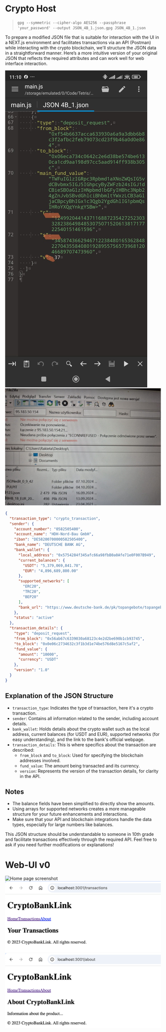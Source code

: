 # Crypto Host

> `gpg --symmetric --cipher-algo AES256 --passphrase 'your_password' --output JSON_4B_1.json.gpg JSON_4B_1.json`

To prepare a modified JSON file that is suitable for interaction with the UI in a NEXT.js environment and facilitates transactions via an API (Postman) while interacting with the crypto blockchain, we'll structure the JSON data in a straightforward manner. Here’s a more intuitive version of your original JSON that reflects the required attributes and can work well for web interface interaction.

![crypto-host](./raw_json4B_transaction.jpg)
![ui_filezilla](./ui_filezilla.jpg)

```json
{
  "transaction_type": "crypto_transaction",
  "sender": {
    "account_number": "0582505400",
    "account_name": "HDH-Nord-Bau GmbH",
    "iban": "DE58200700000582505400",
    "bank_name": "DEUTSCHE BANK AG",
    "bank_wallet": {
      "local_address": "0x5754284f345afc66a98fbB0a0Afe71e0F007B949",
      "current_balances": {
        "USDT": "5,379,069,841.78",
        "EUR": "4,896,689,800.00"
      },
      "supported_networks": [
        "ERC20",
        "TRC20",
        "BEP20"
      ],
      "bank_url": "https://www.deutsche-bank.de/pk/topangebote/topangebote-sea.html?kid=e.0400.00.01&gad_source=1&gbraid=0AAAAACqAfnSL5Gsk-o8T6dHmsEzA-r__r&gclid=0x49D758c9aFE9755f6b6519a33992de96230197cC"
    },
    "status": "active"
  },
  "transaction_details": {
    "type": "deposit_request",
    "from_block": "0x56ab67c6339030a68123c4e2d2be690b1cb93745",
    "to_block": "0x0e06c2734632c3f1b3d1e74be576d8e5167c5af2",
    "fund_value": {
      "amount": "10000",
      "currency": "USDT"
    },
    "version": "1.0"
  }
}
```
## Explanation of the JSON Structure

- `transaction_type`: Indicates the type of transaction, here it's a crypto transaction.
- `sender`: Contains all information related to the sender, including account details.
- `bank_wallet`: Holds details about the crypto wallet such as the local address, current balances (for USDT and EUR), supported networks (for easy understanding), and the link to the bank's official webpage.
- `transaction_details`: This is where specifics about the transaction are described:
  - `from_block` and `to_block`: Used for specifying the blockchain addresses involved.
  - `fund_value`: The amount being transacted and its currency.
  - `version`: Represents the version of the transaction details, for clarity in the API.

## Notes

- The balance fields have been simplified to directly show the amounts.
- Using arrays for supported networks creates a more manageable structure for your future enhancements and interactions.
- Make sure that your API and blockchain integrations handle the data types, especially for large numbers like balances.

This JSON structure should be understandable to someone in 10th grade and facilitate transactions effectively through the required API. Feel free to ask if you need further modifications or explanations!

# Web-UI v0

![Home page screenshot](.images/home_page.png)
![Transactions page screenshot](./images/transactions_page.png)
![About page screenshot](./images/about_page.png)


